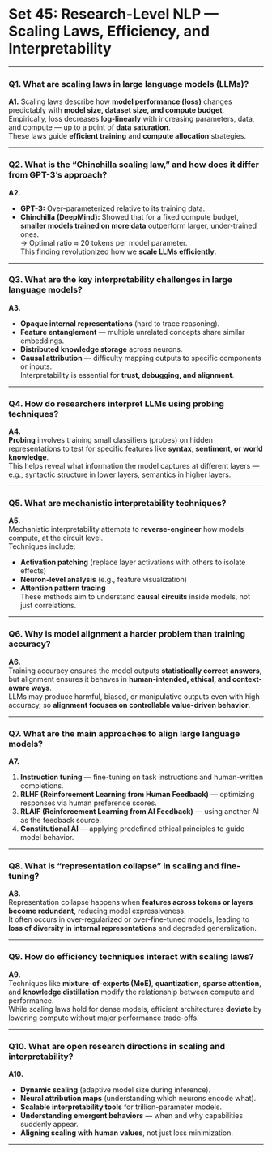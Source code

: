 # Set 45: Research-Level NLP — Scaling Laws, Efficiency, and Interpretability

---

### **Q1.** What are scaling laws in large language models (LLMs)?
**A1.** Scaling laws describe how **model performance (loss)** changes predictably with **model size, dataset size, and compute budget**.  
Empirically, loss decreases **log-linearly** with increasing parameters, data, and compute — up to a point of **data saturation**.  
These laws guide **efficient training** and **compute allocation** strategies.

---

### **Q2.** What is the “Chinchilla scaling law,” and how does it differ from GPT-3’s approach?
**A2.**  
- **GPT-3:** Over-parameterized relative to its training data.  
- **Chinchilla (DeepMind):** Showed that for a fixed compute budget, **smaller models trained on more data** outperform larger, under-trained ones.  
  → Optimal ratio ≈ 20 tokens per model parameter.  
This finding revolutionized how we **scale LLMs efficiently**.

---

### **Q3.** What are the key interpretability challenges in large language models?
**A3.**  
- **Opaque internal representations** (hard to trace reasoning).  
- **Feature entanglement** — multiple unrelated concepts share similar embeddings.  
- **Distributed knowledge storage** across neurons.  
- **Causal attribution** — difficulty mapping outputs to specific components or inputs.  
Interpretability is essential for **trust, debugging, and alignment**.

---

### **Q4.** How do researchers interpret LLMs using probing techniques?
**A4.**  
**Probing** involves training small classifiers (probes) on hidden representations to test for specific features like **syntax, sentiment, or world knowledge**.  
This helps reveal what information the model captures at different layers — e.g., syntactic structure in lower layers, semantics in higher layers.

---

### **Q5.** What are mechanistic interpretability techniques?
**A5.**  
Mechanistic interpretability attempts to **reverse-engineer** how models compute, at the circuit level.  
Techniques include:
- **Activation patching** (replace layer activations with others to isolate effects)  
- **Neuron-level analysis** (e.g., feature visualization)  
- **Attention pattern tracing**  
These methods aim to understand **causal circuits** inside models, not just correlations.

---

### **Q6.** Why is model alignment a harder problem than training accuracy?
**A6.**  
Training accuracy ensures the model outputs **statistically correct answers**, but alignment ensures it behaves in **human-intended, ethical, and context-aware ways**.  
LLMs may produce harmful, biased, or manipulative outputs even with high accuracy, so **alignment focuses on controllable value-driven behavior**.

---

### **Q7.** What are the main approaches to align large language models?
**A7.**
1. **Instruction tuning** — fine-tuning on task instructions and human-written completions.  
2. **RLHF (Reinforcement Learning from Human Feedback)** — optimizing responses via human preference scores.  
3. **RLAIF (Reinforcement Learning from AI Feedback)** — using another AI as the feedback source.  
4. **Constitutional AI** — applying predefined ethical principles to guide model behavior.

---

### **Q8.** What is “representation collapse” in scaling and fine-tuning?
**A8.**  
Representation collapse happens when **features across tokens or layers become redundant**, reducing model expressiveness.  
It often occurs in over-regularized or over-fine-tuned models, leading to **loss of diversity in internal representations** and degraded generalization.

---

### **Q9.** How do efficiency techniques interact with scaling laws?
**A9.**  
Techniques like **mixture-of-experts (MoE)**, **quantization**, **sparse attention**, and **knowledge distillation** modify the relationship between compute and performance.  
While scaling laws hold for dense models, efficient architectures **deviate** by lowering compute without major performance trade-offs.

---

### **Q10.** What are open research directions in scaling and interpretability?
**A10.**  
- **Dynamic scaling** (adaptive model size during inference).  
- **Neural attribution maps** (understanding which neurons encode what).  
- **Scalable interpretability tools** for trillion-parameter models.  
- **Understanding emergent behaviors** — when and why capabilities suddenly appear.  
- **Aligning scaling with human values**, not just loss minimization.

---
